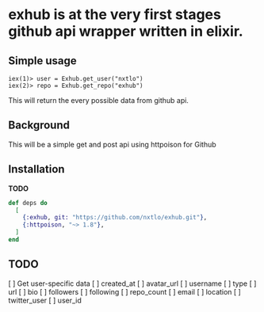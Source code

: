 # exhub is at the very first stages github api wrapper written in elixir.

## Simple usage

```
iex(1)> user = Exhub.get_user("nxtlo")
iex(2)> repo = Exhub.get_repo("exhub")
```

This will return the every possible data from github api.

## Background

This will be a simple get and post api using httpoison for Github

## Installation

__TODO__

```elixir
def deps do
  [
    {:exhub, git: "https://github.com/nxtlo/exhub.git"},
    {:httpoison, "~> 1.8"},
  ]
end
```

## TODO

[ ] Get user-specific data
  [ ] created_at
  [ ] avatar_url
  [ ] username
  [ ] type
  [ ] url
  [ ] bio
  [ ] followers
  [ ] following
  [ ] repo_count
  [ ] email
  [ ] location
  [ ] twitter_user
  [ ] user_id
